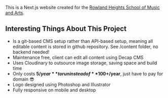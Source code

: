 This is a Next.js website created for the [Rowland Heights School of Music and Arts](https://rowlandmusicschool.com/).

## Interesting Things About This Project
* Is a git-based CMS setup rather than API-based setup, meaning all editable content is stored in github repository. See /content folder, no backend needed!
* Maintenance free, client can edit all content using Decap CMS
* Uses Cloudinary to outsource image storage, saving space and build time
* Only costs **$5/year** to run instead of **$100+/year**, just have to pay for domain 😎
* Logo designed using Photoshop and Illustrator
* Fully responsive on mobile and desktop